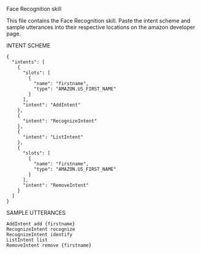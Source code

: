 Face Recognition skill

This file contains the Face Recognition skill. Paste the intent scheme and sample utterances into their respective locations on the amazon developer page.


INTENT SCHEME

```
{
  "intents": [
    {
      "slots": [
        {
          "name": "firstname",
          "type": "AMAZON.US_FIRST_NAME"
        }
      ],
      "intent": "AddIntent"
    },
    {
      "intent": "RecognizeIntent"
    },
    {
      "intent": "ListIntent"
    },
    {
      "slots": [
        {
          "name": "firstname",
          "type": "AMAZON.US_FIRST_NAME"
        }
      ],
      "intent": "RemoveIntent"
    }
  ]
}
```

SAMPLE UTTERANCES

```
AddIntent add {firstname}
RecognizeIntent recognize
RecognizeIntent identify
ListIntent list
RemoveIntent remove {firstname}
```
